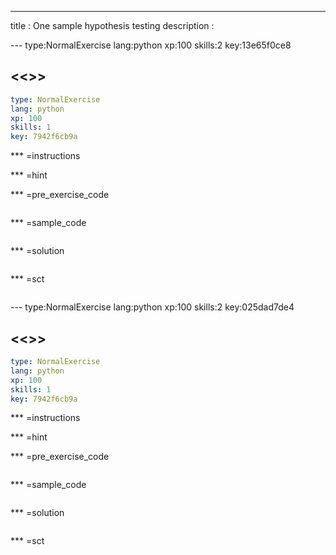 ---
title       : One sample hypothesis testing
description : 



--- type:NormalExercise lang:python xp:100 skills:2 key:13e65f0ce8
## <<<New Exercise>>>

```yaml
type: NormalExercise
lang: python
xp: 100
skills: 1
key: 7942f6cb9a
```

*** =instructions

*** =hint

*** =pre_exercise_code
```{python}

```

*** =sample_code
```{python}

```

*** =solution
```{python}

```

*** =sct
```{python}

```

--- type:NormalExercise lang:python xp:100 skills:2 key:025dad7de4
## <<<New Exercise>>>

```yaml
type: NormalExercise
lang: python
xp: 100
skills: 1
key: 7942f6cb9a
```

*** =instructions

*** =hint

*** =pre_exercise_code
```{python}

```

*** =sample_code
```{python}

```

*** =solution
```{python}

```

*** =sct
```{python}

```

